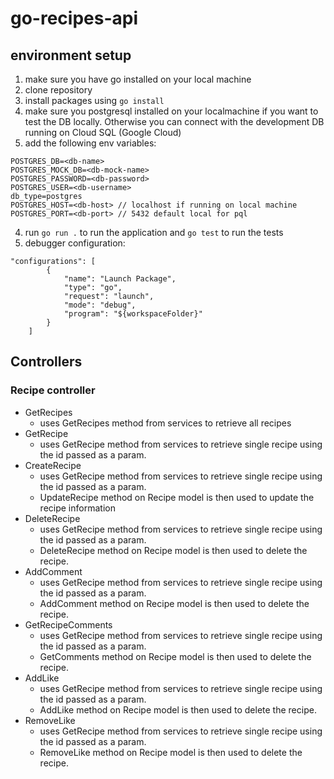 # go-recipes-api
## environment setup

1. make sure you have go installed on your local machine
2. clone repository
3. install packages using `go install`
4. make sure you postgresql installed on your localmachine if you want to test the DB locally. Otherwise you can connect with the development DB running on Cloud SQL (Google Cloud)
5. add the following env variables:
```
POSTGRES_DB=<db-name>
POSTGRES_MOCK_DB=<db-mock-name>
POSTGRES_PASSWORD=<db-password>
POSTGRES_USER=<db-username>
db_type=postgres
POSTGRES_HOST=<db-host> // localhost if running on local machine
POSTGRES_PORT=<db-port> // 5432 default local for pql
```
4. run `go run .` to run the application and `go test` to run the tests
5. debugger configuration:
``` 
"configurations": [
        {
            "name": "Launch Package",
            "type": "go",
            "request": "launch",
            "mode": "debug",
            "program": "${workspaceFolder}"
        }
    ]
```

## Controllers
### Recipe controller 
- GetRecipes
    - uses GetRecipes method from services to retrieve all recipes
- GetRecipe 
    - uses GetRecipe method from services to retrieve single recipe using the id passed as a param.
- CreateRecipe
    - uses GetRecipe method from services to retrieve single recipe using the id passed as a param.
    - UpdateRecipe method on Recipe model is then used to update the recipe information
- DeleteRecipe
    - uses GetRecipe method from services to retrieve single recipe using the id passed as a param.
    - DeleteRecipe method on Recipe model is then used to delete the recipe.
- AddComment
    - uses GetRecipe method from services to retrieve single recipe using the id passed as a param.
    - AddComment method on Recipe model is then used to delete the recipe.
- GetRecipeComments
    - uses GetRecipe method from services to retrieve single recipe using the id passed as a param.
    - GetComments method on Recipe model is then used to delete the recipe.
- AddLike
    - uses GetRecipe method from services to retrieve single recipe using the id passed as a param.
    - AddLike method on Recipe model is then used to delete the recipe.
- RemoveLike
    - uses GetRecipe method from services to retrieve single recipe using the id passed as a param.
    - RemoveLike method on Recipe model is then used to delete the recipe.